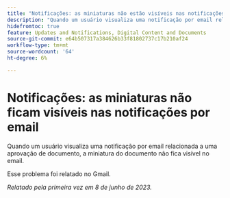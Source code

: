 ```yaml
---
title: "Notificações: as miniaturas não estão visíveis nas notificações por email"
description: "Quando um usuário visualiza uma notificação por email relacionada a uma aprovação de documento, a miniatura do documento não fica visível no email."
hidefromtoc: true
feature: Updates and Notifications, Digital Content and Documents
source-git-commit: e64b507317a384626b33f81802737c17b210af24
workflow-type: tm+mt
source-wordcount: '64'
ht-degree: 6%

---
```



# Notificações: as miniaturas não ficam visíveis nas notificações por email

Quando um usuário visualiza uma notificação por email relacionada a uma aprovação de documento, a miniatura do documento não fica visível no email.

Esse problema foi relatado no Gmail.

_Relatado pela primeira vez em 8 de junho de 2023._
